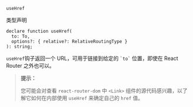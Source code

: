 `useHref`

类型声明

```tsx
declare function useHref(
  to: To,
  options?: { relative?: RelativeRoutingType }
): string;
```

`useHref`钩子返回一个 URL，可用于链接到给定的 ``` `to` ``` 位置，即使在 React Router 之外也可以。

> **提示：**
>
> 您可能会对查看 `react-router-dom` 中 `<Link>` 组件的源代码感兴趣，以了解它如何在内部使用 `useHref` 来确定自己的 `href` 值。